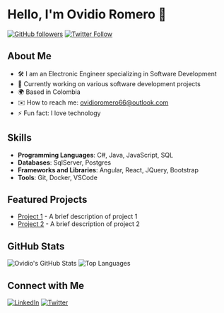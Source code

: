 # Hello, I'm Ovidio Romero 👋

[![GitHub followers](https://img.shields.io/github/followers/ovidioromero?label=Follow&style=social)](https://github.com/ovidio-romero)
[![Twitter Follow](https://img.shields.io/twitter/follow/ovidio_romero01?style=social)](https://twitter.com/ovidio_romero01)

## About Me
- 🛠️ I am an Electronic Engineer specializing in Software Development
- 🔭 Currently working on various software development projects
- 🌍 Based in Colombia
- ✉️ How to reach me: [ovidioromero66@outlook.com](mailto:ovidioromero66@outlook.com)
- ⚡ Fun fact: I love technology

## Skills
- **Programming Languages**: C#, Java, JavaScript, SQL
- **Databases**: SqlServer, Postgres
- **Frameworks and Libraries**: Angular, React, JQuery, Bootstrap
- **Tools**: Git, Docker, VSCode

## Featured Projects
- [Project 1](https://github.com/ovidio-romero/project1) - A brief description of project 1
- [Project 2](https://github.com/ovidio-romero/project2) - A brief description of project 2

## GitHub Stats
![Ovidio's GitHub Stats](https://github-readme-stats.vercel.app/api?username=ovidioromero&show_icons=true&theme=radical)
![Top Languages](https://github-readme-stats.vercel.app/api/top-langs/?username=ovidioromero&layout=compact&theme=radical)

## Connect with Me
[![LinkedIn](https://img.shields.io/badge/LinkedIn-blue?style=flat&logo=linkedin)](https://www.linkedin.com/in/ovidi-oromero/)
[![Twitter](https://img.shields.io/badge/Twitter-blue?style=flat&logo=twitter)](https://twitter.com/ovidio-romero)

